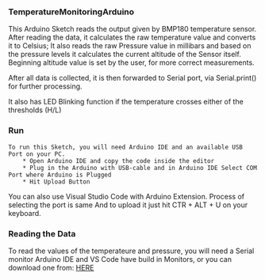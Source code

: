 ### TemperatureMonitoringArduino
This Arduino Sketch reads the output given by BMP180 temperature sensor.
After reading the data, it calculates the raw temperature value and converts it to Celsius;
It also reads the raw Pressure value in millibars and based on the pressure levels it calculates the 
current altitude of the Sensor itself. 
Beginning altitude value is set by the user, for more correct measurements. 
  
  After all data is collected, it is then forwarded to Serial port, via Serial.print() for further processing. 
  
  It also has LED Blinking function if the temperature crosses either of the thresholds (H/L)
  

### Run

	To run this Sketch, you will need Arduino IDE and an available USB Port on your PC.
    	* Open Arduino IDE and copy the code inside the editor
    	* Plug in the Arduino with USB-cable and in Arduino IDE Select COM Port where Arduino is Plugged
    	* Hit Upload Button
   
   You can also use Visual Studio Code with Arduino Extension. Process of selecting the port is same
   And to upload it just hit CTR + ALT + U on your keyboard. 

### Reading the Data
To read the values of the temperateure and pressure, you will need a Serial monitor
Arduino IDE and VS Code have build in Monitors, or you can download one from:
[HERE](https://github.com/falcuun/SimpleArduinoMonitor)
